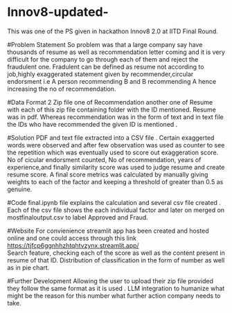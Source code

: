 # Innov8-updated-

This was one of the PS given in hackathon Innov8 2.0 at IITD Final Round.

#Problem Statement
So problem was that a large company say have thousands of resume as well as recommendation letter coming and it is very difficult for the company to go through each of them and reject the fraudulent one. Fradulent can be defined as resume not according to job,highly exaggerated statement given by recommender,circular endorsment i.e A person recommending B and B recommending A hence increasing the no of recommendation.

#Data Format
2 Zip file one of Recommendation another one of Resume with each of this zip file containing folder with the ID mentioned. Resume  was in pdf. Whereas recommendation was in the form of text and in text file the IDs who have recommended the given ID is mentioned .

#Solution
PDF and text file extracted into a CSV file . Certain exaggerted words were observed and after few observation was used as counter to see the repetition which was eventually used to score out exaggeration score. No of cicular endorsment counted, No of recommendation, years of experience,and finally similarity score was used to judge resume and create resume score.
A final score metrics was calculated by manually giving weights to each of the factor and keeping a threshold of greater than 0.5 as genuine. 

#Code
final.ipynb file explains the calculation and several csv file created . Each of the csv file shows the each individual factor and later on merged on mostfinaloutput.csv to label Approved and Fraud.

#Website
For convienience streamlit app has been created and hosted online and one could access through this link https://tjfcp6ggnhhzhtqhtvzynx.streamlit.app/   
Search feature, checking each of the score as well as the content present in resume of that ID. Distribution of classification in the form of number as well as in pie chart.

#Further Development
Allowing the user to upload their zip file provided they follow the same format as it is used . LLM integration to humanize what might be the reason for this number what further action company needs to take.

